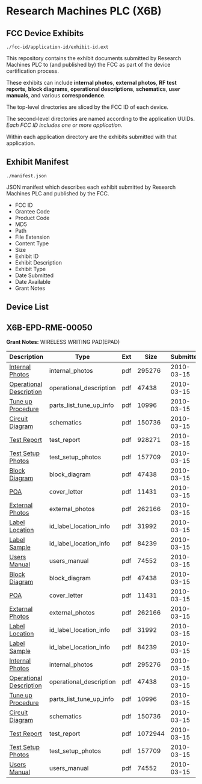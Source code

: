 # Research Machines PLC (X6B)
## FCC Device Exhibits

```
./fcc-id/application-id/exhibit-id.ext
```

This repository contains the exhibit documents submitted by Research Machines PLC to (and published by) the FCC as part of the device certification process.

These exhibits can include **internal photos**, **external photos**, **RF test reports**, **block diagrams**, **operational descriptions**, **schematics**, **user manuals**, and various **correspondence**.

The top-level directories are sliced by the FCC ID of each device.

The second-level directories are named according to the application UUIDs. *Each FCC ID includes one or more application.*

Within each application directory are the exhibits submitted with that application. 

## Exhibit Manifest

```
./manifest.json
```

JSON manifest which describes each exhibit submitted by Research Machines PLC and published by the FCC.

- FCC ID
- Grantee Code
- Product Code
- MD5
- Path
- File Extension
- Content Type
- Size
- Exhibit ID
- Exhibit Description
- Exhibit Type
- Date Submitted
- Date Available
- Grant Notes

## Device List
## X6B-EPD-RME-00050
**Grant Notes:** WIRELESS WRITING PAD(EPAD)

| Description | Type | Ext | Size | Submitted | Available |
| ----------- | ---- | --- | ---- | --------- | --------- |
| [Internal Photos](X6B-EPD-RME-00050/f4c66b31f0e07a690abec914134f1150/1252389.pdf) | internal_photos | pdf | 295276 | 2010-03-15 | 2010-03-15 |
| [Operational Description](X6B-EPD-RME-00050/f4c66b31f0e07a690abec914134f1150/1252386.pdf) | operational_description | pdf | 47438 | 2010-03-15 | 2010-03-15 |
| [Tune up Procedure](X6B-EPD-RME-00050/f4c66b31f0e07a690abec914134f1150/1252396.pdf) | parts_list_tune_up_info | pdf | 10996 | 2010-03-15 | 2010-03-15 |
| [Circuit Diagram](X6B-EPD-RME-00050/f4c66b31f0e07a690abec914134f1150/1252387.pdf) | schematics | pdf | 150736 | 2010-03-15 | 2010-03-15 |
| [Test Report](X6B-EPD-RME-00050/f4c66b31f0e07a690abec914134f1150/1252392.pdf) | test_report | pdf | 928271 | 2010-03-15 | 2010-03-15 |
| [Test Setup Photos](X6B-EPD-RME-00050/f4c66b31f0e07a690abec914134f1150/1252395.pdf) | test_setup_photos | pdf | 157709 | 2010-03-15 | 2010-03-15 |
| [Block Diagram](X6B-EPD-RME-00050/f4c66b31f0e07a690abec914134f1150/1252386.pdf) | block_diagram | pdf | 47438 | 2010-03-15 | 2010-03-15 |
| [POA](X6B-EPD-RME-00050/f4c66b31f0e07a690abec914134f1150/1252394.pdf) | cover_letter | pdf | 11431 | 2010-03-15 | 2010-03-15 |
| [External Photos](X6B-EPD-RME-00050/f4c66b31f0e07a690abec914134f1150/1252388.pdf) | external_photos | pdf | 262166 | 2010-03-15 | 2010-03-15 |
| [Label Location](X6B-EPD-RME-00050/f4c66b31f0e07a690abec914134f1150/1252390.pdf) | id_label_location_info | pdf | 31992 | 2010-03-15 | 2010-03-15 |
| [Label Sample](X6B-EPD-RME-00050/f4c66b31f0e07a690abec914134f1150/1252391.pdf) | id_label_location_info | pdf | 84239 | 2010-03-15 | 2010-03-15 |
| [Users Manual](X6B-EPD-RME-00050/f4c66b31f0e07a690abec914134f1150/1252397.pdf) | users_manual | pdf | 74552 | 2010-03-15 | 2010-03-15 |
| [Block Diagram](X6B-EPD-RME-00050/2ae64e6cc4f1ab794ca7275d0d3d66e2/1252386.pdf) | block_diagram | pdf | 47438 | 2010-03-15 | 2010-03-15 |
| [POA](X6B-EPD-RME-00050/2ae64e6cc4f1ab794ca7275d0d3d66e2/1252394.pdf) | cover_letter | pdf | 11431 | 2010-03-15 | 2010-03-15 |
| [External Photos](X6B-EPD-RME-00050/2ae64e6cc4f1ab794ca7275d0d3d66e2/1252388.pdf) | external_photos | pdf | 262166 | 2010-03-15 | 2010-03-15 |
| [Label Location](X6B-EPD-RME-00050/2ae64e6cc4f1ab794ca7275d0d3d66e2/1252390.pdf) | id_label_location_info | pdf | 31992 | 2010-03-15 | 2010-03-15 |
| [Label Sample](X6B-EPD-RME-00050/2ae64e6cc4f1ab794ca7275d0d3d66e2/1252391.pdf) | id_label_location_info | pdf | 84239 | 2010-03-15 | 2010-03-15 |
| [Internal Photos](X6B-EPD-RME-00050/2ae64e6cc4f1ab794ca7275d0d3d66e2/1252389.pdf) | internal_photos | pdf | 295276 | 2010-03-15 | 2010-03-15 |
| [Operational Description](X6B-EPD-RME-00050/2ae64e6cc4f1ab794ca7275d0d3d66e2/1252386.pdf) | operational_description | pdf | 47438 | 2010-03-15 | 2010-03-15 |
| [Tune up Procedure](X6B-EPD-RME-00050/2ae64e6cc4f1ab794ca7275d0d3d66e2/1252396.pdf) | parts_list_tune_up_info | pdf | 10996 | 2010-03-15 | 2010-03-15 |
| [Circuit Diagram](X6B-EPD-RME-00050/2ae64e6cc4f1ab794ca7275d0d3d66e2/1252387.pdf) | schematics | pdf | 150736 | 2010-03-15 | 2010-03-15 |
| [Test Report](X6B-EPD-RME-00050/2ae64e6cc4f1ab794ca7275d0d3d66e2/1252417.pdf) | test_report | pdf | 1072944 | 2010-03-15 | 2010-03-15 |
| [Test Setup Photos](X6B-EPD-RME-00050/2ae64e6cc4f1ab794ca7275d0d3d66e2/1252395.pdf) | test_setup_photos | pdf | 157709 | 2010-03-15 | 2010-03-15 |
| [Users Manual](X6B-EPD-RME-00050/2ae64e6cc4f1ab794ca7275d0d3d66e2/1252397.pdf) | users_manual | pdf | 74552 | 2010-03-15 | 2010-03-15 |
